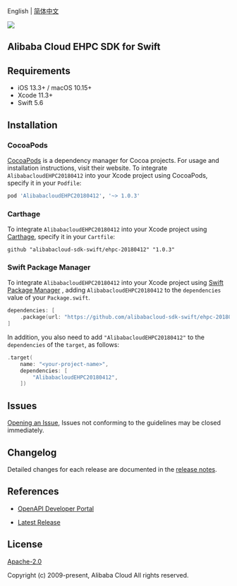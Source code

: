 English | [简体中文](README-CN.md)

![](https://aliyunsdk-pages.alicdn.com/icons/AlibabaCloud.svg)

## Alibaba Cloud EHPC SDK for Swift

## Requirements

- iOS 13.3+ / macOS 10.15+
- Xcode 11.3+
- Swift 5.6

## Installation

### CocoaPods

[CocoaPods](https://cocoapods.org) is a dependency manager for Cocoa projects. For usage and installation instructions, visit their website. To integrate `AlibabacloudEHPC20180412` into your Xcode project using CocoaPods, specify it in your `Podfile`:

```ruby
pod 'AlibabacloudEHPC20180412', '~> 1.0.3'
```

### Carthage

To integrate `AlibabacloudEHPC20180412` into your Xcode project using [Carthage](https://github.com/Carthage/Carthage), specify it in your `Cartfile`:

```ogdl
github "alibabacloud-sdk-swift/ehpc-20180412" "1.0.3"
```

### Swift Package Manager

To integrate `AlibabacloudEHPC20180412` into your Xcode project using [Swift Package Manager](https://swift.org/package-manager/) , adding `AlibabacloudEHPC20180412` to the `dependencies` value of your `Package.swift`.

```swift
dependencies: [
    .package(url: "https://github.com/alibabacloud-sdk-swift/ehpc-20180412.git", from: "1.0.3")
]
```

In addition, you also need to add `"AlibabacloudEHPC20180412"` to the `dependencies` of the `target`, as follows:

```swift
.target(
    name: "<your-project-name>",
    dependencies: [
        "AlibabacloudEHPC20180412",
    ])
```

## Issues

[Opening an Issue](https://github.com/alibabacloud-sdk-swift/ehpc-20180412/issues/new), Issues not conforming to the guidelines may be closed immediately.

## Changelog

Detailed changes for each release are documented in the [release notes](./ChangeLog.txt).

## References

* [OpenAPI Developer Portal](https://next.api.alibabacloud.com/home)
- [Latest Release](https://github.com/alibabacloud-sdk-swift/ehpc-20180412)

## License

[Apache-2.0](http://www.apache.org/licenses/LICENSE-2.0)

Copyright (c) 2009-present, Alibaba Cloud All rights reserved.
